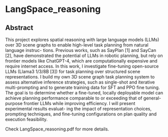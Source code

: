 # LangSpace_reasoning

## Abstract

This project explores spatial reasoning with large language models (LLMs) over
3D scene graphs to enable high-level task planning from natural language instruc-
tions. Previous works, such as SayPlan [1] and SayCan [2], have demonstrated the
potential of LLMs in robotic planning, but rely on frontier models like ChatGPT-4,
which are computationally expensive and require internet access. In this work, I
investigate fine-tuning open-source LLMs (Llama3 1/3/8B [3]) for task planning
over structured scene representations. I build my own 3D scene graph task planning
system to assess alternative inference strategies, such as single-shot and iterative
multi-prompting and to generate training data for SFT and PPO fine tuning. The
goal is to determine whether a fine-tuned, locally deployable model can achieve
planning performance comparable to or exceeding that of general-purpose frontier
LLMs while improving efficiency. I will present experimental results evaluat-
ing the impact of representation choices, prompting techniques, and fine-tuning
configurations on plan quality and execution feasibility.

Check LangSpace_reasoning.pdf for more details.
